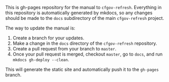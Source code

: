 This is gh-pages repository for the manual to `cfgov-refresh`. Everything in this repository is 
automatically generated by mkdocs, so any changes should be made to the `docs` subdirectory
of the main `cfgov-refresh` project.

The way to update the manual is:

1. Create a branch for your updates.
2. Make a change in the `docs` directory of the `cfgov-refresh` repository.
3. Create a pull request from your branch to `master`.
4. Once your pull request is merged, checkout `master`, go to `docs`, and run `mkdocs gh-deploy --clean`.

This will generate the static site and automatically push it to the `gh-pages` branch.
